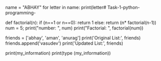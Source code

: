 name = "ABHAY"
for letter in name:
print(letter# Task-1-python-programming-



def factorial(n):
if (n==1 or n==0):
return 1
else:
return (n* factorial(n-1))
num = 5;
print("number: ", num)
print("Factorial: ", factorial(num))



friends = ['abhay', 'aman', 'anurag']
print('Original List:', friends)
friends.append('vasudev')
print('Updated List:', friends)



print(my_information)
print(type (my_information))


